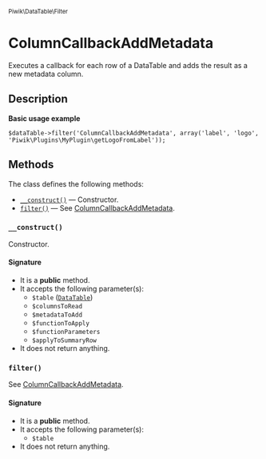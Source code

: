 <small>Piwik\DataTable\Filter</small>

ColumnCallbackAddMetadata
=========================

Executes a callback for each row of a DataTable and adds the result as a new metadata column.

Description
-----------

**Basic usage example**

    $dataTable->filter('ColumnCallbackAddMetadata', array('label', 'logo', 'Piwik\Plugins\MyPlugin\getLogoFromLabel'));


Methods
-------

The class defines the following methods:

- [`__construct()`](#__construct) &mdash; Constructor.
- [`filter()`](#filter) &mdash; See [ColumnCallbackAddMetadata](#).

### `__construct()` <a name="__construct"></a>

Constructor.

#### Signature

- It is a **public** method.
- It accepts the following parameter(s):
    - `$table` ([`DataTable`](../../../Piwik/DataTable.md))
    - `$columnsToRead`
    - `$metadataToAdd`
    - `$functionToApply`
    - `$functionParameters`
    - `$applyToSummaryRow`
- It does not return anything.

### `filter()` <a name="filter"></a>

See [ColumnCallbackAddMetadata](#).

#### Signature

- It is a **public** method.
- It accepts the following parameter(s):
    - `$table`
- It does not return anything.

